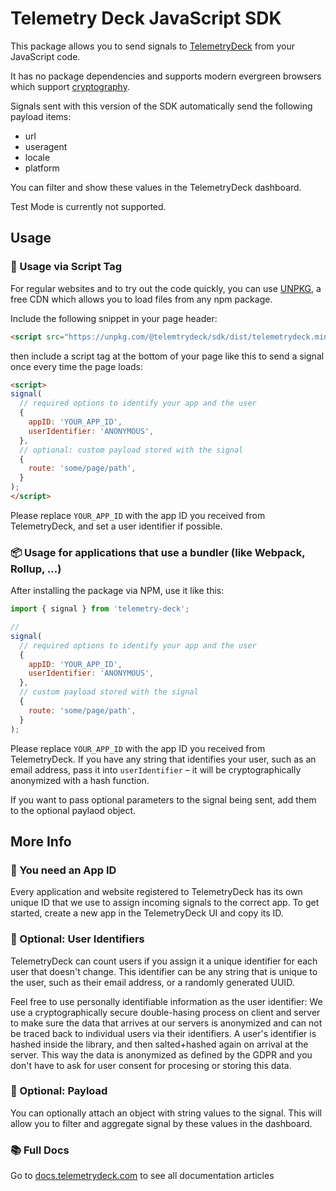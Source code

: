 # Telemetry Deck JavaScript SDK

This package allows you to send signals to [TelemetryDeck](https://telemetrydeck.com) from your JavaScript code. 

It has no package dependencies and supports modern evergreen browsers which support [cryptography](https://caniuse.com/cryptography).

Signals sent with this version of the SDK automatically send the following payload items:

- url
- useragent
- locale
- platform

You can filter and show these values in the TelemetryDeck dashboard.

Test Mode is currently not supported.

## Usage

### 📄 Usage via Script Tag 

For regular websites and to try out the code quickly, you can use [UNPKG](https://unpkg.com), a free CDN which allows you to load files from any npm package.

Include the following snippet in your page header:

```html
<script src="https://unpkg.com/@telemtrydeck/sdk/dist/telemetrydeck.min.js">
```

then include a script tag at the bottom of your page like this to send a signal once every time the page loads:

```html
<script>
signal(
  // required options to identify your app and the user
  {
    appID: 'YOUR_APP_ID',
    userIdentifier: 'ANONYMOUS',
  },
  // optional: custom payload stored with the signal
  {
    route: 'some/page/path',
  }
);
</script>
```

Please replace `YOUR_APP_ID` with the app ID you received from TelemetryDeck, and set a user identifier if possible.

### 📦 Usage for applications that use a bundler (like Webpack, Rollup, …)

After installing the package via NPM, use it like this:

```js
import { signal } from 'telemetry-deck';

//
signal(
  // required options to identify your app and the user
  {
    appID: 'YOUR_APP_ID',
    userIdentifier: 'ANONYMOUS',
  },
  // custom payload stored with the signal
  {
    route: 'some/page/path',
  }
);
```

Please replace `YOUR_APP_ID` with the app ID you received from TelemetryDeck. If you have any string that identifies your user, such as an email address, pass it into `userIdentifier` – it will be cryptographically anonymized with a hash function.

If you want to pass optional parameters to the signal being sent, add them to the optional paylaod object. 

## More Info

### 📱 You need an App ID

Every application and website registered to TelemetryDeck has its own unique ID that we use to assign incoming signals to the correct app. To get started, create a new app in the TelemetryDeck UI and copy its ID.

### 👤 Optional: User Identifiers

TelemetryDeck can count users if you assign it a unique identifier for each user that doesn't change. This identifier can be any string that is unique to the user, such as their email address, or a randomly generated UUID. 

Feel free to use personally identifiable information as the user identifier: We use a cryptographically secure double-hasing process on client and server to make sure the data that arrives at our servers is anonymized and can not be traced back to individual users via their identifiers. A user's identifier is hashed inside the library, and then salted+hashed again on arrival at the server. This way the data is anonymized as defined by the GDPR and you don't have to ask for user consent for procesing or storing this data.

### 🚛 Optional: Payload

You can optionally attach an object with string values to the signal. This will allow you to filter and aggregate signal by these values in the dashboard. 

### 📚 Full Docs

Go to [docs.telemetrydeck.com](https://docs.telemetrydeck.com) to see all documentation articles